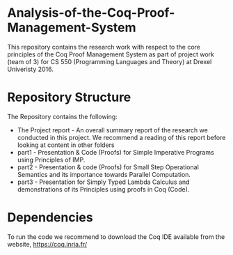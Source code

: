 # Analysis-of-the-Coq-Proof-Management-System

This repository contains the research work with respect to the core principles of the Coq Proof Management System as part of project work (team of 3) for CS 550 (Programming Languages and Theory) at Drexel Univeristy 2016. </br>

# Repository Structure

The Repository contains the following: </br>
* The Project report - An overall summary report of the research we conducted in this project. We recommend a reading of this report before looking at content in other folders
* part1 - Presentation & Code (Proofs) for Simple Imperative Programs using Principles of IMP.
* part2 - Presentation & code (Proofs) for Small Step Operational Semantics and its importance towards Parallel Computation.
* part3 - Presentation for Simply Typed Lambda Calculus and demonstrations of its Principles using proofs in Coq (Code).

# Dependencies

To run the code we recommend to download the Coq IDE available from the website, https://coq.inria.fr/

